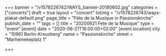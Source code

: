 +++
banner = "/v1578226742/WAYS_banner-20180602.jpg"
categories = ["concerts"]
draft = true
layout = "concert"
listimg = "/v1578226743/ways-plakat-default.png"
page_title = "Fête de la Musique in Passionskirche"
publish_date = ""
tags = []
title = "20200621 Fete de la Musique"
type = "event"
[event]
date = "2020-06-21T16:00:00+02:00"
[event.location]
city = "10961 Berlin-Kreuzberg"
name = "Passionskirche"
street = "Marheinekeplatz 1"

+++
